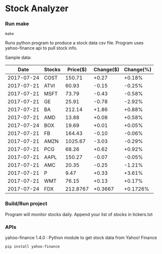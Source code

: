 # Stock Analyzer

### Run make
```
make
```

Runs python program to produce a stock data csv file. Program uses yahoo-finance api to pull stock info.

Sample data:

| Date| Stocks| Price($)| Change($)| Change(%) | 
| --- | --- | --- | --- | ---  | 
| 2017-07-24| COST| 150.71| +0.27| +0.18% | 
| 2017-07-21| ATVI| 60.93| -0.15| -0.25% | 
| 2017-07-21| MSFT| 73.79| -0.43| -0.58% | 
| 2017-07-21| GE| 25.91| -0.78| -2.92% | 
| 2017-07-21| BA| 212.14| +1.86| +0.88% | 
| 2017-07-21| AMD| 13.88| +0.08| +0.58% | 
| 2017-07-24| BOX| 19.69| +0.01| +0.05% | 
| 2017-07-21| FB| 164.43| -0.10| -0.06% | 
| 2017-07-21| AMZN| 1025.67| -3.03| -0.29% | 
| 2017-07-21| PCG| 68.26| +0.62| +0.92% | 
| 2017-07-21| AAPL| 150.27| -0.07| -0.05% | 
| 2017-07-21| AMC| 20.35| -0.25| -1.21% | 
| 2017-07-21| P| 9.47| +0.33| +3.61% | 
| 2017-07-21| WMT| 76.15| +0.13| +0.17% | 
| 2017-07-24| FDX| 212.8767| +0.3667| +0.1726% | 

### Build/Run project

Program will monitor stocks daily. Append your list of stocks in tickers.txt

### APIs
yahoo-finance 1.4.0 : Python module to get stock data from Yahoo! Finance

```
pip install yahoo-finance
```


